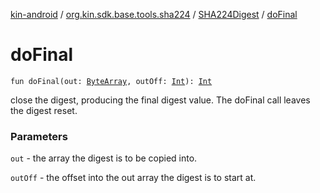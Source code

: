 [kin-android](../../index.md) / [org.kin.sdk.base.tools.sha224](../index.md) / [SHA224Digest](index.md) / [doFinal](./do-final.md)

# doFinal

`fun doFinal(out: `[`ByteArray`](https://kotlinlang.org/api/latest/jvm/stdlib/kotlin/-byte-array/index.html)`, outOff: `[`Int`](https://kotlinlang.org/api/latest/jvm/stdlib/kotlin/-int/index.html)`): `[`Int`](https://kotlinlang.org/api/latest/jvm/stdlib/kotlin/-int/index.html)

close the digest, producing the final digest value. The doFinal
call leaves the digest reset.

### Parameters

`out` - the array the digest is to be copied into.

`outOff` - the offset into the out array the digest is to start at.